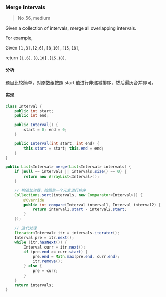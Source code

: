 ### Merge Intervals

> No.56, medium

Given a collection of intervals, merge all overlapping intervals.

For example,

Given `[1,3],[2,6],[8,10],[15,18]`,

return `[1,6],[8,10],[15,18]`.

#### 分析

题目比较简单，对原数组按照 start 值进行非递减排序，然后遍历合并即可。

#### 实现

```java
class Interval {
    public int start;
    public int end;

    public Interval() {
        start = 0; end = 0;
    }

    public Interval(int start, int end) {
        this.start = start; this.end = end;
    }
}

public List<Interval> merge(List<Interval> intervals) {
    if (null == intervals || intervals.size() == 0) {
        return new ArrayList<Interval>();
    }

    // 构造比较器，按照第一个元素进行排序
    Collections.sort(intervals, new Comparator<Interval>() {
        @Override
        public int compare(Interval interval1, Interval interval2) {
            return interval1.start - interval2.start;
        }
    });

    // 迭代处理
    Iterator<Interval> itr = intervals.iterator();
    Interval pre = itr.next();
    while (itr.hasNext()) {
        Interval curr = itr.next();
        if (pre.end >= curr.start) {
            pre.end = Math.max(pre.end, curr.end);
            itr.remove();
        } else {
            pre = curr;
        }
    }
    return intervals;
}
```